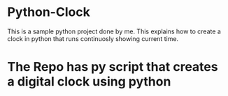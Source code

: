 # Python-Clock
This is a sample python project done by me. This explains how to create a clock in python that runs continuosly showing current time.

# The Repo has py script that creates a digital clock using python

